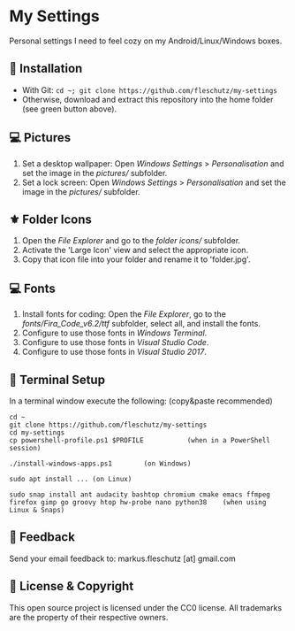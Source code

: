 My Settings
===========
Personal settings I need to feel cozy on my Android/Linux/Windows boxes.

🔧 Installation
----------------
* With Git: `cd ~; git clone https://github.com/fleschutz/my-settings`
* Otherwise, download and extract this repository into the home folder (see green button above).

💻 Pictures
------------
1. Set a desktop wallpaper: Open *Windows Settings* > *Personalisation* and set the image in the *pictures/* subfolder.
2. Set a lock screen: Open *Windows Settings* > *Personalisation* and set the image in the *pictures/* subfolder.

⚜️ Folder Icons
----------------
1. Open the *File Explorer* and go to the *folder icons/* subfolder.
2. Activate the 'Large Icon' view and select the appropriate icon.
3. Copy that icon file into your folder and rename it to 'folder.jpg'.

💻 Fonts
---------
1. Install fonts for coding: Open the *File Explorer*, go to the *fonts/Fira_Code_v6.2/ttf* subfolder, select all, and install the fonts.
2. Configure to use those fonts in *Windows Terminal*.
3. Configure to use those fonts in *Visual Studio Code*.
4. Configure to use those fonts in *Visual Studio 2017*.

🔧 Terminal Setup
------------------
In a terminal window execute the following: (copy&paste recommended)
```
cd ~
git clone https://github.com/fleschutz/my-settings
cd my-settings
cp powershell-profile.ps1 $PROFILE           (when in a PowerShell session)

./install-windows-apps.ps1        (on Windows)

sudo apt install ... (on Linux)

sudo snap install ant audacity bashtop chromium cmake emacs ffmpeg firefox gimp go groovy htop hw-probe nano python38    (when using Linux & Snaps)
```

📧 Feedback
------------
Send your email feedback to: markus.fleschutz [at] gmail.com

🤝 License & Copyright
-----------------------
This open source project is licensed under the CC0 license. All trademarks are the property of their respective owners.
